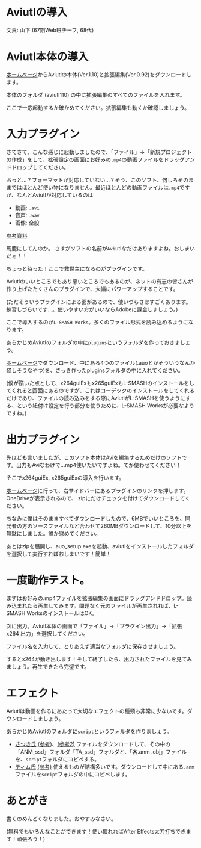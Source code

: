 # Aviutlの導入
文責: 山下 (67期Web班チーフ, 68代)
# Aviutl本体の導入
[ホームページ](http://spring-fragrance.mints.ne.jp/aviutl/)からAviutlの本体(Ver.1.10)と拡張編集(Ver.0.92)をダウンロードします。

本体のフォルダ (aviutl110) の中に拡張編集のすべてのファイルを入れます。

ここで一応起動するか確かめてください。拡張編集も動くか確認しましょう。

# 入力プラグイン
さてさて、こんな感じに起動しましたので、「ファイル」→「新規プロジェクトの作成」をして、拡張設定の画面にお好みの```.mp4```の動画ファイルをドラッグアンドドロップしてください。

おっと…？フォーマットが対応していない…？そう、このソフト、何しろそのままではほとんど使い物になりません。最近ほとんどの動画ファイルは```.mp4```ですが、なんとAviutlが対応しているのは

* 動画: ```.avi```
* 音声: ```.wav```
* 画像: 全般

[参考資料](https://aviutl.info/l-smash-works/#toc3)

馬鹿にしてんのか。
さすがソフトの名前が```Avi```utlなだけありますよね。おしまいだぁ！！

ちょっと待った！ここで救世主になるのがプラグインです。

Aviutlのいいところでもあり悪いところでもあるのが、ネットの有志の皆さんが作り上げたたくさんのプラグインで、大幅にパワーアップすることです。

(ただそういうプラグインによる面があるので、使いづらさはすごくあります。練習しづらいです…。使いやすい方がいいならAdobeに課金しましょう。)

ここで導入するのが```L-SMASH Works```。多くのファイル形式を読み込めるようになります。

あらかじめAviutlのフォルダの中に```plugins```というフォルダを作っておきましょう。

[ホームページ](https://pop.4-bit.jp/?page_id=7929)でダウンロード、中にある4つのファイル(.auoとかそういうなんか怪しそうなやつ)を、さっき作ったpluginsフォルダの中に入れてください。

(僕が躓いた点として、x264guiExもx265guiExもL-SMASHのインストールをしてくれると画面にあるのですが、これはコーデックのインストールをしてくれるだけであり、ファイルの読み込みをする際にAviutlがL-SMASHを使うようにする、という紐付け設定を行う部分を使うために、L-SMASH Worksが必要なようですね。)

# 出力プラグイン
先ほども言いましたが、このソフト本体はAviを編集するためだけのソフトです。出力もAviなわけで…mp4使いたいですよね。てか使わせてください！

そこでx264guiEx, x265guiExの導入を行います。

[ホームページ](https://rigaya34589.blog.fc2.com/)に行って、右サイドバーにあるプラグインのリンクを押します。OneDriveが表示されるので、.zipにだけチェックを付けてダウンロードしてください。

ちなみに僕はそのまますべてダウンロードしたので、6MBでいいところを、開発者の方のソースファイルなど合わせて260MBダウンロードして、10分以上を無駄にしました。誰か慰めてください。

あとはzipを展開し、auo_setup.exeを起動、aviutlをインストールしたフォルダを選択して実行すればおしまいです！簡単！

# 一度動作テスト。
まずはお好みの.mp4ファイルを拡張編集の画面にドラッグアンドドロップ。読み込まれたら再生してみます。問題なく元のファイルが再生されれば、L-SMASH WorksのインストールはOK。

次に出力。Aviutl本体の画面で「ファイル」→「プラグイン出力」→「拡張 x264 出力」を選択してください。

ファイル名を入力して、とりあえず適当なフォルダに保存させましょう。

するとx264が動き出します！そして終了したら、出力されたファイルを見てみましょう。再生できたら完璧です。

# エフェクト
Aviutlは動画を作るにあたって大切なエフェクトの種類も非常に少ないです。ダウンロードしましょう。

あらかじめAviutlのフォルダに```script```というフォルダを作りましょう。

* [さつき氏](https://bowlroll.net/file/3777) [(参考)](https://aviutl.info/satuki-script/#toc4)、[(参考2)](https://dic.nicovideo.jp/u/2787743#script)
ファイルをダウンロードして、その中の「ANM_ssd」フォルダ「TA_ssd」フォルダと、「各.anm .obj」ファイルを、```script```フォルダにコピペする。
* [ティム氏](https://tim3.web.fc2.com/sidx.htm) [(参考)](https://aviutl.info/thimu-11/#toc1)
使えるものが結構多いです。ダウンロードして中にある```.anm```ファイルを```script```フォルダの中にコピペします。

# あとがき
書くのめんどくなりました。おやすみなさい。

(無料でもいろんなことができます！使い慣れればAfter Effects太刀打ちできます！頑張ろう！)